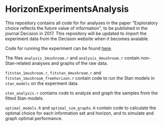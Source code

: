 # HorizonExperimentsAnalysis
This repository contains all code for for analyses in the paper "Exploratory choice reflects the future value of information", to be published in the journal Decision in 2017. This repository will be updated to import the experiment data from the Decision website when it becomes avaiable.

Code for running the experiment can be found [here](https://github.com/NYUCCL/HorizonExperiments).

The files `analysis_1mushroom.r` and `analysis_4mushroom.r` contain non-Stan-related analyses and graphs of the raw data.

`fitstan_1mushroom.r`, `fitstan_4mushroom.r` and `fitstan_1mushroom_freehorizon.r` contain code to run the Stan models in
`stan_models` on the experment data.

`stan_analysis.r` contains code to analyze and graph the samples from the fitted Stan models.

`optimal_models.R` and `optimal_sim_graphs.R` contain code to calculate the
optimal choice for each information set and horizon, and to simulate and graph
optimal performance.
